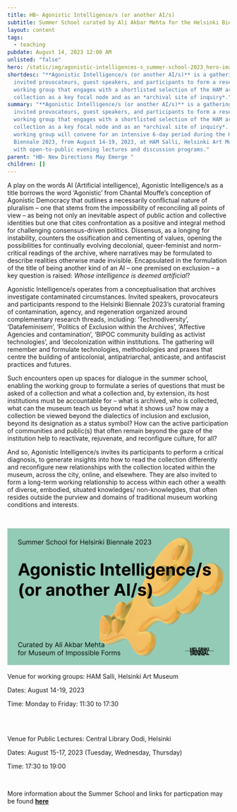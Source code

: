 ```yaml
---
title: HB~ Agonistic Intelligence/s (or another AI/s)
subtitle: Summer School curated by Ali Akbar Mehta for the Helsinki Biennali 2023
layout: content
tags:
  - teaching
pubdate: August 14, 2023 12:00 AM
unlisted: "false"
hero: /static/img/agonistic-intelligences-s_summer-school-2023_hero-image.png
shortdesc: "**Agonistic Intelligence/s (or another AI/s)** is a gathering of
  invited provocateurs, guest speakers, and participants to form a research-led
  working group that engages with a shortlisted selection of the HAM art
  collection as a key focal node and as an *archival site of inquiry*."
summary: "**Agonistic Intelligence/s (or another AI/s)** is a gathering of
  invited provocateurs, guest speakers, and participants to form a research-led
  working group that engages with a shortlisted selection of the HAM art
  collection as a key focal node and as an *archival site of inquiry*. The
  working group will convene for an intensive 6-day period during the Helsinki
  Biennale 2023, from August 14-19, 2023, at HAM Salli, Helsinki Art Museum,
  with open-to-public evening lectures and discussion programs."
parent: "HB~ New Directions May Emerge "
children: []
---
```

A play on the words AI (Artificial intelligence), Agonistic Intelligence/s as a title borrows the word ‘Agonistic’ from Chantal Mouffe’s conception of Agonistic Democracy that outlines a necessarily conflictual nature of pluralism – one that stems from the impossibility of reconciling all points of view – as being not only an inevitable aspect of public action and collective identities but one that cites confrontation as a positive and integral method for challenging consensus-driven politics. Dissensus, as a longing for instability, counters the ossification and cementing of values, opening the possibilities for continually evolving decolonial, queer-feminist and norm-critical readings of the archive, where narratives may be formulated to describe realities otherwise made invisible. Encapsulated in the formulation of the title of being another kind of an AI – one premised on exclusion – a key question is raised: *Whose intelligence is deemed artificial*?

Agonistic Intelligence/s operates from a conceptualisation that archives investigate contaminated circumstances. Invited speakers, provocateurs and participants respond to the Helsinki Biennale 2023’s curatorial framing of contamination, agency, and regeneration organized around complementary research threads, including: ‘Technodiversity’, ‘Datafeminisem’, ‘Politics of Exclusion within the Archives’, ‘Affective Agencies and contamination’, ‘BIPOC community building as activist technologies’, and ‘decolonization within institutions. The gathering will remember and formulate technologies, methodologies and praxes that centre the building of anticolonial, antipatriarchal, anticaste, and antifascist practices and futures.

Such encounters open up spaces for dialogue in the summer school, enabling the working group to formulate a series of questions that must be asked of a collection and what a collection and, by extension, its host institutions must be accountable for – what is archived, who is collected, what can the museum teach us beyond what it shows us? how may a collection be viewed beyond the dialectics of inclusion and exclusion, beyond its designation as a status symbol? How can the active participation of communities and public(s) that often remain beyond the gaze of the institution help to reactivate, rejuvenate, and reconfigure culture, for all? 

And so, Agonistic Intelligence/s invites its participants to perform a critical diagnosis, to generate insights into how to read the collection differently and reconfigure new relationships with the collection located within the museum, across the city, online, and elsewhere. They are also invited to form a long-term working relationship to access within each other a wealth of diverse, embodied, situated knowledges/ non-knowlegdes, that often resides outside the purview and domains of traditional museum working conditions and interests.

<br/>

![](/static/img/agonistic-intelligences_hb2023_hero-image.png)

Venue for working groups: HAM Salli, Helsinki Art Museum

Dates: August 14-19, 2023

Time: Monday to Friday: 11:30 to 17:30 

\
<br/>

Venue for Public Lectures: Central Library Oodi, Helsinki

Dates: August 15-17, 2023 (Tuesday, Wednesday, Thursday) 

Time: 17:30 to 19:00

<br/>

More information about the Summer School and links for particpation may be found **[here](https://helsinkibiennaali.fi/en/event/agonistic-intelligence-s-summer-school/)**